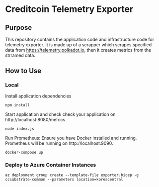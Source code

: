 # Creditcoin Telemetry Exporter

## Purpose

This repository contains the application code and infrastructure code for telemetry exporter.
It is made up of a scrapper which scrapes specified data from https://telemetry.polkadot.io,
then it creates metrics from the strramed data.

## How to Use

### Local

Install application dependencies

```
npm install
```

Start application and check check your application on http://localhost:8080/metrics

```
node index.js
```

Run Prometheus: Ensure you have Docker installed and running.
Prometheus will be running on http://localhost:9090.

```
docker-compose up
```

### Deploy to Azure Container Instances

```
az deployment group create --template-file exporter.bicep -g ccsubstrate-common --parameters location=koreacentral
```
